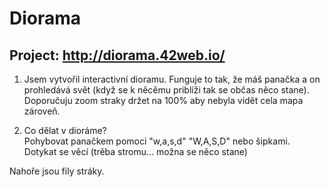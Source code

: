 # Diorama

## Project: http://diorama.42web.io/

1. Jsem vytvořil interactivní dioramu.
Funguje to tak, že máš panačka a on prohledává svět (když se k něcěmu priblíži tak se občas něco stane).
Doporučuju zoom straky držet na 100% aby nebyla vidět cela mapa zároveň.

2. Co dělat v dioráme?  
Pohybovat panačkem pomoci "w,a,s,d" "W,A,S,D" nebo šipkami.
Dotykat se věcí (trěba stromu... možna se něco stane)

Nahoře jsou fily stráky.
